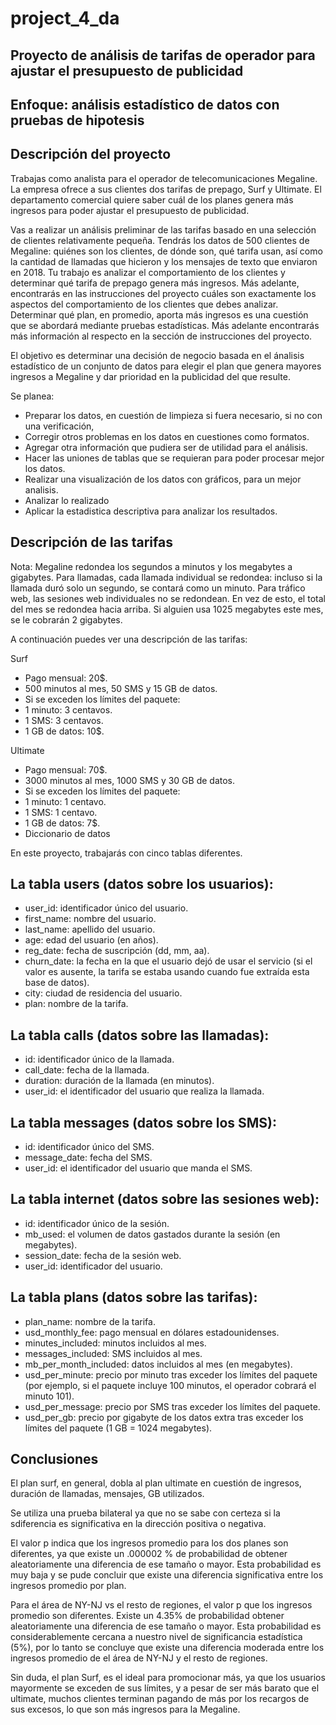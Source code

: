 # project_4_da

## Proyecto de análisis de tarifas de operador para ajustar el presupuesto de publicidad

## Enfoque: análisis estadístico de datos con pruebas de hipotesis

## Descripción del proyecto
Trabajas como analista para el operador de telecomunicaciones Megaline. La empresa ofrece a sus clientes dos tarifas de prepago, Surf y Ultimate. El departamento comercial quiere saber cuál de los planes genera más ingresos para poder ajustar el presupuesto de publicidad.

Vas a realizar un análisis preliminar de las tarifas basado en una selección de clientes relativamente pequeña. Tendrás los datos de 500 clientes de Megaline: quiénes son los clientes, de dónde son, qué tarifa usan, así como la cantidad de llamadas que hicieron y los mensajes de texto que enviaron en 2018. Tu trabajo es analizar el comportamiento de los clientes y determinar qué tarifa de prepago genera más ingresos. Más adelante, encontrarás en las instrucciones del proyecto cuáles son exactamente los aspectos del comportamiento de los clientes que debes analizar. Determinar qué plan, en promedio, aporta más ingresos es una cuestión que se abordará mediante pruebas estadísticas. Más adelante encontrarás más información al respecto en la sección de instrucciones del proyecto.

El objetivo es determinar una decisión de negocio basada en el ánalisis estadístico de un conjunto de datos para elegir el plan que genera mayores ingresos a Megaline y dar prioridad en la publicidad del que resulte.

Se planea:

- Preparar los datos, en cuestión de limpieza si fuera necesario, si no con una verificación,
- Corregir otros problemas en los datos en cuestiones como formatos.
- Agregar otra información que pudiera ser de utilidad para el análisis.
- Hacer las uniones de tablas que se requieran para poder procesar mejor los datos.
- Realizar una visualización de los datos con gráficos, para un mejor analisis.
- Analizar lo realizado
- Aplicar la estadistica descriptiva para analizar los resultados.

## Descripción de las tarifas
Nota: Megaline redondea los segundos a minutos y los megabytes a gigabytes. Para llamadas, cada llamada individual se redondea: incluso si la llamada duró solo un segundo, se contará como un minuto. Para tráfico web, las sesiones web individuales no se redondean. En vez de esto, el total del mes se redondea hacia arriba. Si alguien usa 1025 megabytes este mes, se le cobrarán 2 gigabytes.

A continuación puedes ver una descripción de las tarifas:

Surf

- Pago mensual: 20$.
- 500 minutos al mes, 50 SMS y 15 GB de datos.
- Si se exceden los límites del paquete:
- 1 minuto: 3 centavos.
- 1 SMS: 3 centavos.
- 1 GB de datos: 10$.

Ultimate

- Pago mensual: 70$.
- 3000 minutos al mes, 1000 SMS y 30 GB de datos.
- Si se exceden los límites del paquete:
- 1 minuto: 1 centavo.
- 1 SMS: 1 centavo.
- 1 GB de datos: 7$.
- Diccionario de datos

En este proyecto, trabajarás con cinco tablas diferentes.

## La tabla users (datos sobre los usuarios):
 
- user_id: identificador único del usuario.
- first_name: nombre del usuario.
- last_name: apellido del usuario.
- age: edad del usuario (en años).
- reg_date: fecha de suscripción (dd, mm, aa).
- churn_date: la fecha en la que el usuario dejó de usar el servicio (si el valor es ausente, la tarifa se estaba usando cuando fue extraída esta base de datos).
- city: ciudad de residencia del usuario.
- plan: nombre de la tarifa.

## La tabla calls (datos sobre las llamadas):
 
- id: identificador único de la llamada.
- call_date: fecha de la llamada.
- duration: duración de la llamada (en minutos).
- user_id: el identificador del usuario que realiza la llamada.

## La tabla messages (datos sobre los SMS):
 
- id: identificador único del SMS.
- message_date: fecha del SMS.
- user_id: el identificador del usuario que manda el SMS.

## La tabla internet (datos sobre las sesiones web):
 
- id: identificador único de la sesión.
- mb_used: el volumen de datos gastados durante la sesión (en megabytes).
- session_date: fecha de la sesión web.
- user_id: identificador del usuario.

## La tabla plans (datos sobre las tarifas):
 
- plan_name: nombre de la tarifa.
- usd_monthly_fee: pago mensual en dólares estadounidenses.
- minutes_included: minutos incluidos al mes.
- messages_included: SMS incluidos al mes.
- mb_per_month_included: datos incluidos al mes (en megabytes).
- usd_per_minute: precio por minuto tras exceder los límites del paquete (por ejemplo, si el paquete incluye 100 minutos, el operador cobrará el minuto 101).
- usd_per_message: precio por SMS tras exceder los límites del paquete.
- usd_per_gb: precio por gigabyte de los datos extra tras exceder los límites del paquete (1 GB = 1024 megabytes).




## Conclusiones

El plan surf, en general, dobla al plan ultimate en cuestión de ingresos, duración de llamadas, mensajes, GB utilizados.

Se utiliza una prueba bilateral ya que no se sabe con certeza si la sdiferencia es significativa en la dirección positiva o negativa.

El valor p indica que los ingresos promedio para los dos planes son diferentes, ya que existe un .000002 % de probabilidad de obtener aleatoriamente una diferencia de ese tamaño o mayor. Esta probabilidad es muy baja y se pude concluir que existe una diferencia significativa entre los ingresos promedio por plan.

Para el área de NY-NJ vs el resto de regiones, el valor p que los ingresos promedio son diferentes. Existe un 4.35% de probabilidad obtener aleatoriamente una diferencia de ese tamaño o mayor. Esta probabilidad es considerablemente cercana a nuestro nivel de significancia estadística (5%), por lo tanto se concluye que existe una diferencia moderada entre los ingresos promedio de el área de NY-NJ y el resto de regiones.

Sin duda, el plan Surf, es el ideal para promocionar más, ya que los usuarios mayormente se exceden de sus límites, y a pesar de ser más barato que el ultimate, muchos clientes terminan pagando de más por los recargos de sus excesos, lo que son más ingresos para la Megaline.
